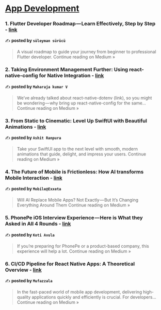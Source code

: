 
<h1><a href=https://medium.com/tag/mobile-app-development/recommended target="_blank" rel="noopener noreferrer">App Development</a></h1>
<h3>1. Flutter Developer Roadmap — Learn Effectively, Step by Step - <a href="https://suleymansurucu.medium.com/flutter-developer-roadmap-learn-effectively-step-by-step-c01a744ddf9e?source=rss------mobile_app_development-5" target="_blank" rel="noopener noreferrer">link</a></h3>

✍️ **posted by `süleyman sürücü`**

<blockquote>A visual roadmap to guide your journey from beginner to professional Flutter developer.
Continue reading on Medium »</blockquote>

<h3>2. Taking Environment Management Further: Using react-native-config for Native Integration - <a href="https://medium.com/@maharajakumar28/taking-environment-management-further-using-react-native-config-for-native-integration-8718a5776f53?source=rss------mobile_app_development-5" target="_blank" rel="noopener noreferrer">link</a></h3>

✍️ **posted by `Maharaja kumar V`**

<blockquote>We’ve already talked about react-native-dotenv (link), so you might be wondering — why bring up react-native-config for the same…
Continue reading on Medium »</blockquote>

<h3>3. From Static to Cinematic: Level Up SwiftUI with Beautiful Animations - <a href="https://medium.com/@ashitranpura27/from-static-to-cinematic-level-up-swiftui-with-beautiful-animations-da4e5349d864?source=rss------mobile_app_development-5" target="_blank" rel="noopener noreferrer">link</a></h3>

✍️ **posted by `Ashit Ranpura`**

<blockquote>Take your SwiftUI app to the next level with smooth, modern animations that guide, delight, and impress your users.
Continue reading on Medium »</blockquote>

<h3>4. The Future of Mobile is Frictionless: How AI transforms Mobile Interaction - <a href="https://medium.com/@mobileatexxeta/the-future-of-mobile-is-frictionless-how-ai-transforms-mobile-interaction-b864f8e162fc?source=rss------mobile_app_development-5" target="_blank" rel="noopener noreferrer">link</a></h3>

✍️ **posted by `Mobile@Exxeta`**

<blockquote>Will AI Replace Mobile Apps? Not Exactly — But It’s Changing Everything Around Them
Continue reading on Medium »</blockquote>

<h3>5. PhonePe iOS Interview Experience — Here is What they Asked in All 4 Rounds - <a href="https://medium.com/@koteshpatel6/phonepe-ios-interview-experience-here-is-what-they-asked-in-all-4-rounds-b696232ecc17?source=rss------mobile_app_development-5" target="_blank" rel="noopener noreferrer">link</a></h3>

✍️ **posted by `Koti Avula`**

<blockquote>If you’re preparing for PhonePe or a product-based company, this experience will help a lot.
Continue reading on Medium »</blockquote>

<h3>6. CI/CD Pipeline for React Native Apps: A Theoretical Overview - <a href="https://medium.com/@mufazzala16/ci-cd-pipeline-for-react-native-apps-a-theoretical-overview-80d42d5a9ebd?source=rss------mobile_app_development-5" target="_blank" rel="noopener noreferrer">link</a></h3>

✍️ **posted by `Mufazzala`**

<blockquote>In the fast-paced world of mobile app development, delivering high-quality applications quickly and efficiently is crucial. For developers…
Continue reading on Medium »</blockquote>

